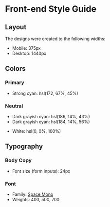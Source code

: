 # Front-end Style Guide

## Layout

The designs were created to the following widths:

- Mobile: 375px
- Desktop: 1440px

## Colors

### Primary

- Strong cyan: hsl(172, 67%, 45%)

### Neutral

<!-- - Very dark cyan: hsl(183, 100%, 15%) -->
- Dark grayish cyan: hsl(186, 14%, 43%)
- Dark grayish cyan: hsl(184, 14%, 56%)
<!-- - Light grayish cyan: hsl(185, 41%, 84%)
- Light grayish cyan: hsl(189, 41%, 97%) -->
- White: hsl(0, 0%, 100%)

## Typography

### Body Copy

- Font size (form inputs): 24px

### Font

- Family: [Space Mono](https://fonts.google.com/specimen/Space+Mono)
- Weights: 400, 500, 700
